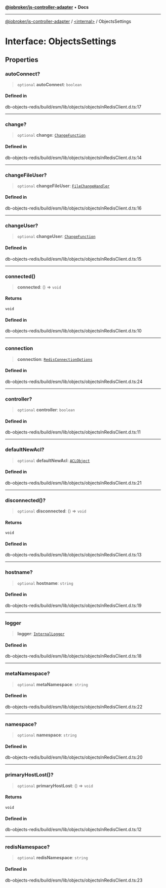 [**@iobroker/js-controller-adapter**](../../README.md) • **Docs**

***

[@iobroker/js-controller-adapter](../../globals.md) / [\<internal\>](../README.md) / ObjectsSettings

# Interface: ObjectsSettings

## Properties

### autoConnect?

> `optional` **autoConnect**: `boolean`

#### Defined in

db-objects-redis/build/esm/lib/objects/objectsInRedisClient.d.ts:17

***

### change?

> `optional` **change**: [`ChangeFunction`](../type-aliases/ChangeFunction.md)

#### Defined in

db-objects-redis/build/esm/lib/objects/objectsInRedisClient.d.ts:14

***

### changeFileUser?

> `optional` **changeFileUser**: [`FileChangeHandler`](../type-aliases/FileChangeHandler.md)

#### Defined in

db-objects-redis/build/esm/lib/objects/objectsInRedisClient.d.ts:16

***

### changeUser?

> `optional` **changeUser**: [`ChangeFunction`](../type-aliases/ChangeFunction.md)

#### Defined in

db-objects-redis/build/esm/lib/objects/objectsInRedisClient.d.ts:15

***

### connected()

> **connected**: () => `void`

#### Returns

`void`

#### Defined in

db-objects-redis/build/esm/lib/objects/objectsInRedisClient.d.ts:10

***

### connection

> **connection**: [`RedisConnectionOptions`](RedisConnectionOptions.md)

#### Defined in

db-objects-redis/build/esm/lib/objects/objectsInRedisClient.d.ts:24

***

### controller?

> `optional` **controller**: `boolean`

#### Defined in

db-objects-redis/build/esm/lib/objects/objectsInRedisClient.d.ts:11

***

### defaultNewAcl?

> `optional` **defaultNewAcl**: [`ACLObject`](ACLObject.md)

#### Defined in

db-objects-redis/build/esm/lib/objects/objectsInRedisClient.d.ts:21

***

### disconnected()?

> `optional` **disconnected**: () => `void`

#### Returns

`void`

#### Defined in

db-objects-redis/build/esm/lib/objects/objectsInRedisClient.d.ts:13

***

### hostname?

> `optional` **hostname**: `string`

#### Defined in

db-objects-redis/build/esm/lib/objects/objectsInRedisClient.d.ts:19

***

### logger

> **logger**: [`InternalLogger`](../type-aliases/InternalLogger.md)

#### Defined in

db-objects-redis/build/esm/lib/objects/objectsInRedisClient.d.ts:18

***

### metaNamespace?

> `optional` **metaNamespace**: `string`

#### Defined in

db-objects-redis/build/esm/lib/objects/objectsInRedisClient.d.ts:22

***

### namespace?

> `optional` **namespace**: `string`

#### Defined in

db-objects-redis/build/esm/lib/objects/objectsInRedisClient.d.ts:20

***

### primaryHostLost()?

> `optional` **primaryHostLost**: () => `void`

#### Returns

`void`

#### Defined in

db-objects-redis/build/esm/lib/objects/objectsInRedisClient.d.ts:12

***

### redisNamespace?

> `optional` **redisNamespace**: `string`

#### Defined in

db-objects-redis/build/esm/lib/objects/objectsInRedisClient.d.ts:23
